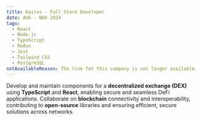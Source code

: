```yaml
---
title: Kairos - Full Stack Developer
date: AUG - NOV 2024
tags:
  - React
  - Node.js
  - TypeScript
  - Redux
  - Jest
  - Tailwind CSS
  - PostgreSQL
notAvailableReason: The link fot this company is not longer available.
---
```


Develop and maintain components for a **decentralized exchange (DEX)** using **TypeScript** and **React**, enabling secure and seamless DeFi applications. Collaborate on **blockchain** connectivity and interoperability, contributing to **open-source** libraries and ensuring efficient, secure solutions across networks.
